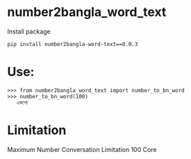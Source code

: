 # number2bangla_word_text

Install package
```
pip install number2bangla-word-text==0.0.3

```

# Use:
```
>>> from number2bangla_word_text import number_to_bn_word
>>> number_to_bn_word(100)
   একশো
```

# Limitation
Maximum Number Conversation Limitation 100 Core 

